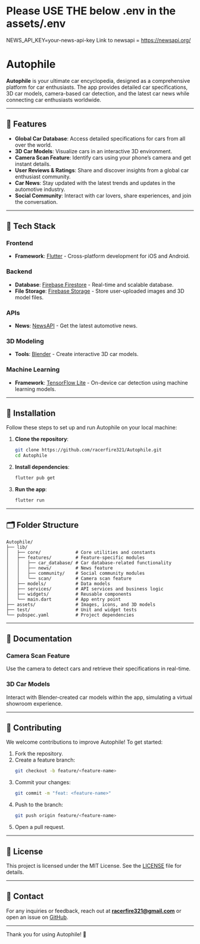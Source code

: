 # Please USE THE below .env in the assets/.env
NEWS_API_KEY=your-news-api-key
Link to newsapi = https://newsapi.org/


# Autophile

**Autophile** is your ultimate car encyclopedia, designed as a comprehensive platform for car enthusiasts. The app provides detailed car specifications, 3D car models, camera-based car detection, and the latest car news while connecting car enthusiasts worldwide.

---

## 🚀 Features

- **Global Car Database**: Access detailed specifications for cars from all over the world.
- **3D Car Models**: Visualize cars in an interactive 3D environment.
- **Camera Scan Feature**: Identify cars using your phone’s camera and get instant details.
- **User Reviews & Ratings**: Share and discover insights from a global car enthusiast community.
- **Car News**: Stay updated with the latest trends and updates in the automotive industry.
- **Social Community**: Interact with car lovers, share experiences, and join the conversation.

---

## 📱 Tech Stack

### **Frontend**
- **Framework**: [Flutter](https://flutter.dev/) - Cross-platform development for iOS and Android.

### **Backend**
- **Database**: [Firebase Firestore](https://firebase.google.com/products/firestore) - Real-time and scalable database.
- **File Storage**: [Firebase Storage](https://firebase.google.com/products/storage) - Store user-uploaded images and 3D model files.

### **APIs**
- **News**: [NewsAPI](https://newsapi.org/) - Get the latest automotive news.

### **3D Modeling**
- **Tools**: [Blender](https://www.blender.org/) - Create interactive 3D car models.

### **Machine Learning**
- **Framework**: [TensorFlow Lite](https://www.tensorflow.org/lite) - On-device car detection using machine learning models.

---

## 🌟 Installation

Follow these steps to set up and run Autophile on your local machine:

1. **Clone the repository**:
   ```bash
   git clone https://github.com/racerfire321/Autophile.git
   cd Autophile
   ```

2. **Install dependencies**:
   ```bash
   flutter pub get
   ```

3. **Run the app**:
   ```bash
   flutter run
   ```

---

## 🗂 Folder Structure

```plaintext
Autophile/
├── lib/
│   ├── core/             # Core utilities and constants
│   ├── features/         # Feature-specific modules
│   │   ├── car_database/ # Car database-related functionality
│   │   ├── news/         # News feature
│   │   ├── community/    # Social community modules
│   │   └── scan/         # Camera scan feature
│   ├── models/           # Data models
│   ├── services/         # API services and business logic
│   ├── widgets/          # Reusable components
│   └── main.dart         # App entry point
├── assets/               # Images, icons, and 3D models
├── test/                 # Unit and widget tests
└── pubspec.yaml          # Project dependencies
```

---

## 📖 Documentation

### **Camera Scan Feature**
Use the camera to detect cars and retrieve their specifications in real-time.

### **3D Car Models**
Interact with Blender-created car models within the app, simulating a virtual showroom experience.

---

## 👥 Contributing

We welcome contributions to improve Autophile! To get started:

1. Fork the repository.
2. Create a feature branch:
   ```bash
   git checkout -b feature/<feature-name>
   ```
3. Commit your changes:
   ```bash
   git commit -m "feat: <feature-name>"
   ```
4. Push to the branch:
   ```bash
   git push origin feature/<feature-name>
   ```
5. Open a pull request.

---


## 📝 License

This project is licensed under the MIT License. See the [LICENSE](LICENSE) file for details.

---

## 🤝 Contact

For any inquiries or feedback, reach out at **racerfire321@gmail.com** or open an issue on [GitHub](https://github.com/racerfire321/Autophile/issues).

---

Thank you for using Autophile! 🚗
